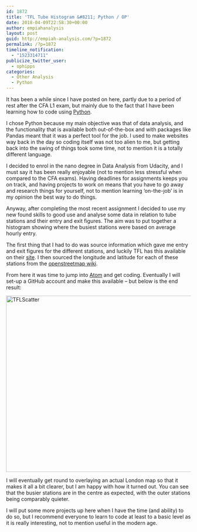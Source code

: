```yaml
---
id: 1872
title: 'TFL Tube Histogram &#8211; Python / OP'
date: 2018-04-09T22:58:30+00:00
author: empiahanalysis
layout: post
guid: http://empiah-analysis.com/?p=1872
permalink: /?p=1872
timeline_notification:
  - "1523314711"
publicize_twitter_user:
  - ophipps
categories:
  - Other Analysis
  - Python
---
```

It has been a while since I have posted on here, partly due to a period of rest after the CFA L1 exam, but mainly due to the fact that I have been learning how to code using [Python](https://www.python.org/).

I chose Python because my main objective was that of data analysis, and the functionality that is available both out-of-the-box and with packages like Pandas meant that it was a perfect tool for the job. I used to make websites way back in the day so coding itself was not too alien to me, but getting back into the swing of things took some time, not to mention it is a totally different language.

I decided to enrol in the nano degree in Data Analysis from Udacity, and I must say it has been really enjoyable (not to mention less stressful when compared to the CFA exams). Having deadlines for assignments keeps you on track, and having projects to work on means that you have to go away and research things for yourself, not to mention learning &#8216;on-the-job&#8217; is in my opinion the best way to do things.

Anyway, after completing the most recent assignment I decided to use my new found skills to good use and analyse some data in relation to tube stations and their entry and exit figures. The aim was to put together a histogram showing where the busiest stations were based on average hourly entry.

The first thing that I had to do was source information which gave me entry and exit figures for the different stations, and luckily TFL has this available on their [site](https://data.london.gov.uk/dataset/london-underground-performance-reports). I then sourced the longitude and latitude for each of these stations from the [openstreetmap wiki](https://wiki.openstreetmap.org/wiki/List_of_London_Underground_stations).

From here it was time to jump into [Atom](https://atom.io/) and get coding. Eventually I will set-up a GitHub account and make this available &#8211; but below is the end result:

<img loading="lazy" class="alignnone size-full wp-image-1873" src="https://empiahanalysis.files.wordpress.com/2018/04/tflscatter.png?resize=640%2C480" alt="TFLScatter" width="640" height="480" data-recalc-dims="1" /> 

I will eventually get round to overlaying an actual London map so that it makes it all a bit clearer, but I am happy with how it turned out. You can see that the busier stations are in the centre as expected, with the outer stations being comparably quieter.

I will put some more projects up here when I have the time (and ability) to do so, but I recommend everyone to learn to code at least to a basic level as it is really interesting, not to mention useful in the modern age.

&nbsp;
